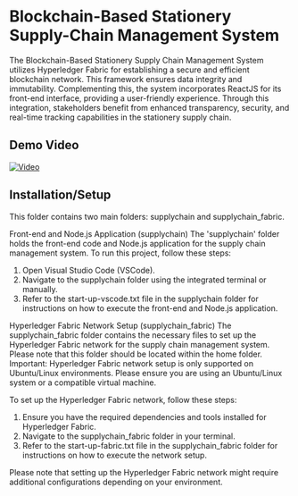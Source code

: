 <h1>Blockchain-Based Stationery Supply-Chain Management System</h1>

The Blockchain-Based Stationery Supply Chain Management System utilizes Hyperledger Fabric for establishing a secure and efficient blockchain network. This framework ensures data integrity and immutability. Complementing this, the system incorporates ReactJS for its front-end interface, providing a user-friendly experience. Through this integration, stakeholders benefit from enhanced transparency, security, and real-time tracking capabilities in the stationery supply chain.

<h2>Demo Video</h2>

[![Video](https://img.youtube.com/vi/_WOUKN6MaBw/hqdefault.jpg)](https://youtu.be/_WOUKN6MaBw)

<h2>Installation/Setup</h2>
This folder contains two main folders: supplychain and supplychain_fabric.

Front-end and Node.js Application (supplychain)
The 'supplychain' folder holds the front-end code and Node.js application for the supply chain management system. To run this project, follow these steps:

1. Open Visual Studio Code (VSCode).
2. Navigate to the supplychain folder using the integrated terminal or manually.
3. Refer to the start-up-vscode.txt file in the supplychain folder for instructions on how to execute the front-end and Node.js application.

Hyperledger Fabric Network Setup (supplychain_fabric)
The supplychain_fabric folder contains the necessary files to set up the Hyperledger Fabric network for the supply chain management system. Please note that this folder should be located within the home folder.
Important: Hyperledger Fabric network setup is only supported on Ubuntu/Linux environments. Please ensure you are using an Ubuntu/Linux system or a compatible virtual machine.

To set up the Hyperledger Fabric network, follow these steps:

1. Ensure you have the required dependencies and tools installed for Hyperledger Fabric.
2. Navigate to the supplychain_fabric folder in your terminal.
3. Refer to the start-up-fabric.txt file in the supplychain_fabric folder for instructions on how to execute the network setup.

Please note that setting up the Hyperledger Fabric network might require additional configurations depending on your environment.
